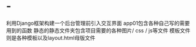 # -
利用Django框架构建一个后台管理前引入交互界面
app01包含各种自己写的需要用到的函数
静态的静态文件夹包含项目需要的各种图片/ css / js等文件
模板文件则是各种模板以及layout.html母版文件
